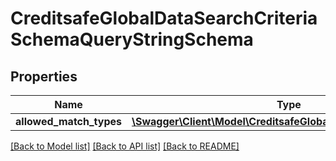 # CreditsafeGlobalDataSearchCriteriaSchemaQueryStringSchema

## Properties
Name | Type | Description | Notes
------------ | ------------- | ------------- | -------------
**allowed_match_types** | [**\Swagger\Client\Model\CreditsafeGlobalDataQueryMatchType[]**](CreditsafeGlobalDataQueryMatchType.md) |  | [optional] 

[[Back to Model list]](../../README.md#documentation-for-models) [[Back to API list]](../../README.md#documentation-for-api-endpoints) [[Back to README]](../../README.md)

